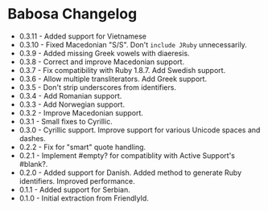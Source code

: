 # Babosa Changelog

* 0.3.11 - Added support for Vietnamese
* 0.3.10 - Fixed Macedonian "S/S". Don't `include JRuby` unnecessarily.
* 0.3.9 - Added missing Greek vowels with diaeresis.
* 0.3.8 - Correct and improve Macedonian support.
* 0.3.7 - Fix compatibility with Ruby 1.8.7. Add Swedish support.
* 0.3.6 - Allow multiple transliterators. Add Greek support.
* 0.3.5 - Don't strip underscores from identifiers.
* 0.3.4 - Add Romanian support.
* 0.3.3 - Add Norwegian support.
* 0.3.2 - Improve Macedonian support.
* 0.3.1 - Small fixes to Cyrillic.
* 0.3.0 - Cyrillic support. Improve support for various Unicode spaces and dashes.
* 0.2.2 - Fix for "smart" quote handling.
* 0.2.1 - Implement #empty? for compatiblity with Active Support's #blank?.
* 0.2.0 - Added support for Danish. Added method to generate Ruby identifiers. Improved performance.
* 0.1.1 - Added support for Serbian.
* 0.1.0 - Initial extraction from FriendlyId.
